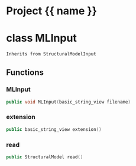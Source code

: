 <script setup>
import {useRoute} from 'vitepress'
const {path} = useRoute()
const tokens = path.split('/')
const words = tokens[2].split('-');
for (let i = 0; i < words.length; i++) {
    words[i] = words[i].charAt(0).toUpperCase() + words[i].slice(1);
    words[i] = words[i].replace('geode', 'Geode')
}
const name = words.join('-');
</script>
# Project {{ name }}

# class MLInput


```cpp
Inherits from StructuralModelInput
```



## Functions

### MLInput

```cpp
public void MLInput(basic_string_view filename)
```


### extension

```cpp
public basic_string_view extension()
```


### read

```cpp
public StructuralModel read()
```




